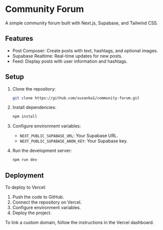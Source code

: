 # Community Forum

A simple community forum built with Next.js, Supabase, and Tailwind CSS.

## Features
- Post Composer: Create posts with text, hashtags, and optional images.
- Supabase Realtime: Real-time updates for new posts.
- Feed: Display posts with user information and hashtags.

## Setup
1. Clone the repository:
   ```bash
   git clone https://github.com/susanka1/community-forum.git
   ```

2. Install dependencies:
   ```bash
   npm install
   ```

3. Configure environment variables:
   - `NEXT_PUBLIC_SUPABASE_URL`: Your Supabase URL.
   - `NEXT_PUBLIC_SUPABASE_ANON_KEY`: Your Supabase key.

4. Run the development server:
   ```bash
   npm run dev
   ```

## Deployment
To deploy to Vercel:
1. Push the code to GitHub.
2. Connect the repository on Vercel.
3. Configure environment variables.
4. Deploy the project.

To link a custom domain, follow the instructions in the Vercel dashboard.